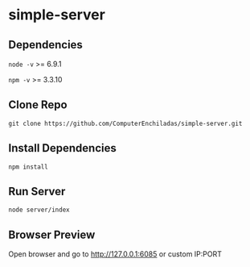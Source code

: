 # simple-server

## Dependencies

`node -v` >= 6.9.1

`npm -v` >= 3.3.10

## Clone Repo

`git clone https://github.com/ComputerEnchiladas/simple-server.git`

## Install Dependencies

`npm install`

## Run Server

`node server/index`

## Browser Preview

Open browser and go to http://127.0.0.1:6085 or custom IP:PORT
